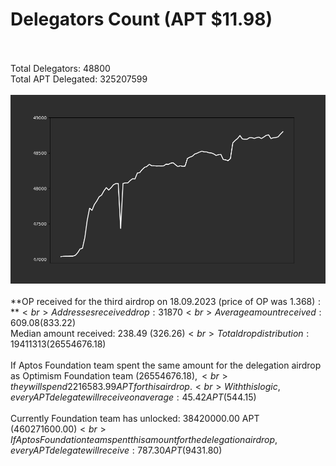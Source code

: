 # Delegators Count (APT $11.98)<br><br>
Total Delegators: 48800<br>
Total APT Delegated: 325207599<br><br>
![Delegators Plot](delegators_plot.png)<br><br>
**OP received for the third airdrop on 18.09.2023 (price of OP was $1.368):**<br>
Addresses received drop: 31870<br>
Average amount received: 609.08 ($833.22)<br>
Median amount received: 238.49 ($326.26)<br>
Total drop distribution: 19411313 ($26554676.18)<br><br>
If Aptos Foundation team spent the same amount for the delegation airdrop as Optimism Foundation team ($26554676.18),<br>
they will spend 2216583.99 APT for this airdrop.<br>
With this logic, every APT delegate will receive on average: 45.42 APT ($544.15)<br><br>
Currently Foundation team has unlocked: 38420000.00 APT ($460271600.00)<br>
If Aptos Foundation team spent this amount for the delegation airdrop, every APT delegate will receive : 787.30 APT ($9431.80)<br>
